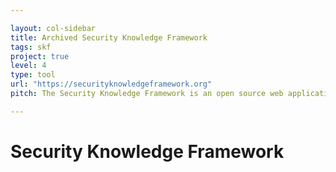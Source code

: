 ```yaml
---

layout: col-sidebar
title: Archived Security Knowledge Framework
tags: skf
project: true
level: 4
type: tool
url: "https://securityknowledgeframework.org"
pitch: The Security Knowledge Framework is an open source web application that explains secure coding principles in multiple programming languages. The goal of SKF is to help you learn and integrate security by design in your software development and build applications that are secure by design.

---
```

# Security Knowledge Framework


